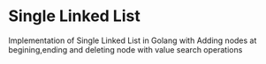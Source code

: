# Single Linked List 
Implementation of Single Linked List in Golang with Adding nodes at begining,ending and deleting node with value search operations 